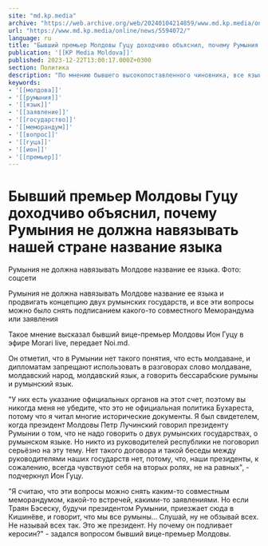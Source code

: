 ```yaml
---
site: "md.kp.media"
archive: "https://web.archive.org/web/20240104214859/www.md.kp.media/online/news/5594072/"
url: "https://www.md.kp.media/online/news/5594072/"
language: ru
title: "Бывший премьер Молдовы Гуцу доходчиво объяснил, почему Румыния не должна навязывать нашей стране название языка"
publication: '[[KP Media Moldova]]'
published: 2023-12-22T13:00:17.000Z+0300
section: Политика
description: "По мнению бывшего высокопоставленного чиновника, все языковые вопросы можно было бы раз и навсегда снять подписанием совместного Меморандума или заявления двух стран"
keywords:
- '[[молдова]]'
- '[[румыния]]'
- '[[язык]]'
- '[[заявление]]'
- '[[государство]]'
- '[[меморандум]]'
- '[[вопрос]]'
- '[[гуца]]'
- '[[ион]]'
- '[[премьер]]'
---
```


# Бывший премьер Молдовы Гуцу доходчиво объяснил, почему Румыния не должна навязывать нашей стране название языка

Румыния не должна навязывать Молдове название ее языка. Фото: соцсети

Румыния не должна навязывать Молдове название ее языка и продвигать концепцию двух румынских государств, и все эти вопросы можно было снять подписанием какого-то совместного Меморандума или заявления

Такое мнение высказал бывший вице-премьер Молдовы Ион Гуцу в эфире Morari live, передает Noi.md.

Он отметил, что в Румынии нет такого понятия, что есть молдаване, и дипломатам запрещают использовать в разговорах слово молдаване, молдавский народ, молдавский язык, а говорить бессарабские румыны и румынский язык.

"У них есть указание официальных органов на этот счет, поэтому вы никогда меня не убедите, что это не официальная политика Бухареста, потому что я читал многие исторические документы. Я был свидетелем, когда президент Молдовы Петр Лучинский говорил президенту Румынии о том, что не надо говорить о двух румынских государствах, о румынском языке. Но никто из руководителей республики не поговорил серьёзно на эту тему. Нет такого договора и такой беседы между руководителями наших государств нет, потому, что, наши президенты, к сожалению, всегда чувствуют себя на вторых ролях, не на равных", - подчеркнул Ион Гуцу.

"Я считаю, что эти вопросы можно снять каким-то совместным меморандумом, какой-то встречей, какими-то заявлениями. Но если Траян Бэсеску, будучи президентом Румынии, приезжает сюда в Кишинёве, и говорит, что мы все румыны... Слушай, ну не обзывай всех. Не называй всех так. Это же президент. Ну почему он подливает керосин?" - задался вопросом бывший вице-премьер Молдовы.
